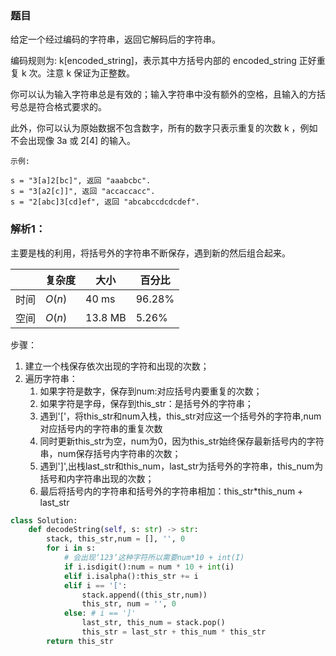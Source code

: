 ### 题目
给定一个经过编码的字符串，返回它解码后的字符串。

编码规则为: k[encoded_string]，表示其中方括号内部的 encoded_string 正好重复 k 次。注意 k 保证为正整数。

你可以认为输入字符串总是有效的；输入字符串中没有额外的空格，且输入的方括号总是符合格式要求的。

此外，你可以认为原始数据不包含数字，所有的数字只表示重复的次数 k ，例如不会出现像 3a 或 2[4] 的输入。
```
示例:

s = "3[a]2[bc]", 返回 "aaabcbc".
s = "3[a2[c]]", 返回 "accaccacc".
s = "2[abc]3[cd]ef", 返回 "abcabccdcdcdef".
```

### 解析1：
主要是栈的利用，将括号外的字符串不断保存，遇到新的然后组合起来。

|  |复杂度|大小|百分比|
|--|--|--|--|
|时间|$O(n)$|40 ms|96.28%|
|空间|$O(n)$|13.8 MB|5.26%|

步骤：
1. 建立一个栈保存依次出现的字符和出现的次数；
2. 遍历字符串：
   1. 如果字符是数字，保存到num:对应括号内要重复的次数；
   2. 如果字符是字母，保存到this_str：是括号外的字符串；
   3. 遇到'['，将this_str和num入栈，this_str对应这一个括号外的字符串,num对应括号内的字符串的重复次数
   4. 同时更新this_str为空，num为0，因为this_str始终保存最新括号内的字符串，num保存括号内字符串的次数；
   5. 遇到']',出栈last_str和this_num，last_str为括号外的字符串，this_num为括号和内字符串出现的次数；
   6. 最后将括号内的字符串和括号外的字符串相加：this_str*this_num + last_str


```python
class Solution:
    def decodeString(self, s: str) -> str:       
        stack, this_str,num = [], '', 0
        for i in s:
            # 会出现‘123’这种字符所以需要num*10 + int(I)
            if i.isdigit():num = num * 10 + int(i) 
            elif i.isalpha():this_str += i
            elif i == '[':
                stack.append((this_str,num))
                this_str, num = '', 0
            else: # i == ']'
                last_str, this_num = stack.pop()
                this_str = last_str + this_num * this_str
        return this_str
```